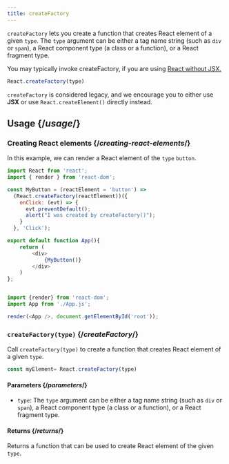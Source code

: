```yaml
---
title: createFactory
---
```


<Intro>

`createFactory` lets you create a function that creates React element of a given `type`. The `type` argument can be either a tag name string (such as `div` or `span`), a React component type (a class or a function), or a React fragment type.

You may typically invoke createFactory, if you are using [React without JSX.](https://beta.reactjs.org/learn/add-react-to-a-website#run-the-jsx-preprocessor)

```js
React.createFactory(type)
```
</Intro>

<Note>

`createFactory` is considered legacy, and we encourage you to either use **JSX** or use `React.createElement()` directly instead.
</Note>

<InlineToc />

## Usage {/*usage*/}

### Creating React elements {/*creating-react-elements*/}

In this example, we can render a React element of the `type` `button`.

<Sandpack>

``` js App.js
import React from 'react';
import { render } from 'react-dom';

const MyButton = (reactElement = 'button') =>
  (React.createFactory(reactElement))({
    onClick: (evt) => {
      evt.preventDefault();
      alert("I was created by createFactory()");
    }
  }, 'Click');

export default function App(){
    return (
        <div>
            {MyButton()}
        </div>
    )
};
```
``` js index.js

import {render} from 'react-dom';
import App from './App.js';

render(<App />, document.getElementById('root'));

```
</Sandpack>

### `createFactory(type)` {/*createFactory*/}

Call `createFactory(type)` to create a function that creates React element of a given `type`.

```js
const myElement= React.createFactory(type)

```

#### Parameters {/*parameters*/}

* `type`: The `type` argument can be either a tag name string (such as `div` or `span`), a React component type (a class or a function), or a React fragment type.

#### Returns {/*returns*/}

 Returns a function that can be used to create React element of the given `type`.
